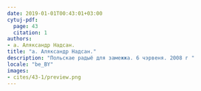 ```yaml
---
date: 2019-01-01T00:43:01+03:00
cytuj-pdf:
  page: 43
  citation: 1
authors:
- а. Аляксандр Надсан.
title: "а. Аляксандр Надсан."
description: "Польскае радыё для замежжа. 6 чэрвеня. 2008 г "
locale: "be_BY"
images:
- cites/43-1/preview.png
---
```

